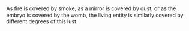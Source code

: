 As ﬁre is covered by smoke, as a mirror is covered by dust, or as the embryo is covered by the womb, the living entity is similarly covered by different degrees of this lust.
